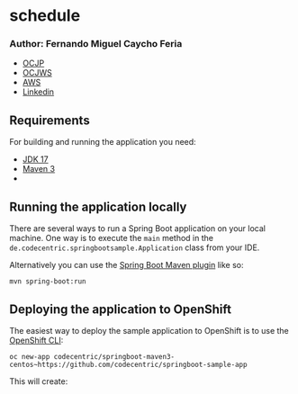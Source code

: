 # schedule

### Author: Fernando Miguel Caycho Feria

- [OCJP](https://www.youracclaim.com/badges/fdad74d8-20a3-4a61-8e60-2fe273ea12ff/linked_in_profile)
- [OCJWS](https://www.credly.com/badges/843dabc3-06cc-4e5e-af98-fde6132ae9fb/linked_in_profile)
- [AWS](https://www.credly.com/badges/b2cd8608-12d2-4f5d-b6d7-476a1f9c5342/public_url)
- [Linkedin](https://www.linkedin.com/in/fernandomiguelcaychoferia/)

## Requirements

For building and running the application you need:

- [JDK 17](https://www.oracle.com/java/technologies/downloads/#jdk17-windows)
- [Maven 3](https://maven.apache.org)
-

## Running the application locally

There are several ways to run a Spring Boot application on your local machine. One way is to execute the `main` method
in the `de.codecentric.springbootsample.Application` class from your IDE.

Alternatively you can use
the [Spring Boot Maven plugin](https://docs.spring.io/spring-boot/docs/current/reference/html/build-tool-plugins-maven-plugin.html)
like so:

```shell
mvn spring-boot:run
```

## Deploying the application to OpenShift

The easiest way to deploy the sample application to OpenShift is to use
the [OpenShift CLI](https://docs.openshift.org/latest/cli_reference/index.html):

```shell
oc new-app codecentric/springboot-maven3-centos~https://github.com/codecentric/springboot-sample-app
```

This will create:
